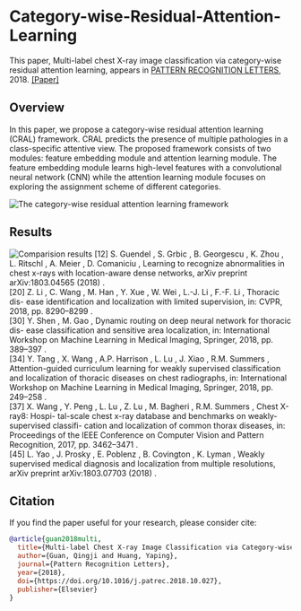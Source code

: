 # Category-wise-Residual-Attention-Learning
This paper, Multi-label chest X-ray image classification via category-wise residual attention learning, appears in [PATTERN RECOGNITION LETTERS](https://www.sciencedirect.com/science/article/pii/S0167865518308559), 2018. [[Paper]](https://github.com/guanqj932/Category-wise-Residual-Attention-Learning/blob/master/CRAL.pdf)

## Overview
In this paper, we propose a category-wise residual attention learning (CRAL) framework. CRAL predicts the presence of multiple pathologies in a class-specific attentive view. The proposed framework consists of two modules: feature embedding module and attention learning module. The feature embedding module learns high-level features with a convolutional neural network (CNN) while the attention learning module focuses on exploring the assignment scheme of different categories. 

![The category-wise residual attention learning framework](https://github.com/guanqj932/Category-wise-Residual-Attention-Learning/blob/master/figure/framework.png)

## Results
![Comparision results](https://github.com/guanqj932/Category-wise-Residual-Attention-Learning/blob/master/figure/table.jpg) 
[12] S. Guendel , S. Grbic , B. Georgescu , K. Zhou , L. Ritschl , A. Meier , D. Comaniciu , Learning to recognize abnormalities in chest x-rays with location-aware dense networks, arXiv preprint arXiv:1803.04565 (2018) .  
[20] Z. Li , C. Wang , M. Han , Y. Xue , W. Wei , L.-J. Li , F.-F. Li , Thoracic dis- ease identification and localization with limited supervision, in: CVPR, 2018, pp. 8290–8299 .  
[30] Y. Shen , M. Gao , Dynamic routing on deep neural network for thoracic dis- ease classification and sensitive area localization, in: International Workshop on Machine Learning in Medical Imaging, Springer, 2018, pp. 389–397 .  
[34] Y. Tang , X. Wang , A.P. Harrison , L. Lu , J. Xiao , R.M. Summers , Attention-guided curriculum learning for weakly supervised classification and localization of thoracic diseases on chest radiographs, in: International Workshop on Machine Learning in Medical Imaging, Springer, 2018, pp. 249–258 .  
[37] X. Wang , Y. Peng , L. Lu , Z. Lu , M. Bagheri , R.M. Summers , Chest X-ray8: Hospi- tal-scale chest x-ray database and benchmarks on weakly-supervised classifi- cation and localization of common thorax diseases, in: Proceedings of the IEEE Conference on Computer Vision and Pattern Recognition, 2017, pp. 3462–3471 .  
[45] L. Yao , J. Prosky , E. Poblenz , B. Covington , K. Lyman , Weakly supervised medical diagnosis and localization from multiple resolutions, arXiv preprint arXiv:1803.07703 (2018) .


## Citation 
If you find the paper useful for your research, please consider cite:
```bibtex
@article{guan2018multi,
  title={Multi-label Chest X-ray Image Classification via Category-wise Residual Attention Learning},
  author={Guan, Qingji and Huang, Yaping},
  journal={Pattern Recognition Letters},
  year={2018},
  doi={https://doi.org/10.1016/j.patrec.2018.10.027},
  publisher={Elsevier}
}
```
